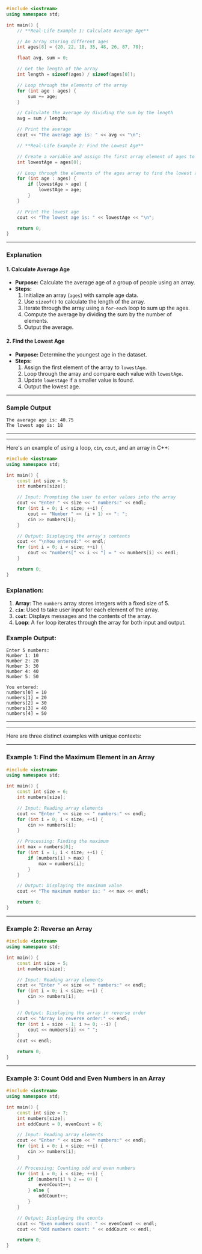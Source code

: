 ```cpp
#include <iostream>
using namespace std;

int main() {
    // **Real-Life Example 1: Calculate Average Age**

    // An array storing different ages
    int ages[8] = {20, 22, 18, 35, 48, 26, 87, 70};

    float avg, sum = 0;

    // Get the length of the array
    int length = sizeof(ages) / sizeof(ages[0]);

    // Loop through the elements of the array
    for (int age : ages) {
        sum += age;
    }

    // Calculate the average by dividing the sum by the length
    avg = sum / length;

    // Print the average
    cout << "The average age is: " << avg << "\n";

    // **Real-Life Example 2: Find the Lowest Age**

    // Create a variable and assign the first array element of ages to it
    int lowestAge = ages[0];

    // Loop through the elements of the ages array to find the lowest age
    for (int age : ages) {
        if (lowestAge > age) {
            lowestAge = age;
        }
    }

    // Print the lowest age
    cout << "The lowest age is: " << lowestAge << "\n";

    return 0;
}
```

---

### **Explanation**

#### **1. Calculate Average Age**
- **Purpose:** Calculate the average age of a group of people using an array.
- **Steps:**
  1. Initialize an array (`ages`) with sample age data.
  2. Use `sizeof()` to calculate the length of the array.
  3. Iterate through the array using a `for-each` loop to sum up the ages.
  4. Compute the average by dividing the sum by the number of elements.
  5. Output the average.

#### **2. Find the Lowest Age**
- **Purpose:** Determine the youngest age in the dataset.
- **Steps:**
  1. Assign the first element of the array to `lowestAge`.
  2. Loop through the array and compare each value with `lowestAge`.
  3. Update `lowestAge` if a smaller value is found.
  4. Output the lowest age.

---

### **Sample Output**
```
The average age is: 40.75
The lowest age is: 18
```
---
---
Here's an example of using a loop, `cin`, `cout`, and an array in C++:

```cpp
#include <iostream>
using namespace std;

int main() {
    const int size = 5;
    int numbers[size];

    // Input: Prompting the user to enter values into the array
    cout << "Enter " << size << " numbers:" << endl;
    for (int i = 0; i < size; ++i) {
        cout << "Number " << (i + 1) << ": ";
        cin >> numbers[i];
    }

    // Output: Displaying the array's contents
    cout << "\nYou entered:" << endl;
    for (int i = 0; i < size; ++i) {
        cout << "numbers[" << i << "] = " << numbers[i] << endl;
    }

    return 0;
}
```

### Explanation:
1. **Array**: The `numbers` array stores integers with a fixed size of 5.
2. **`cin`**: Used to take user input for each element of the array.
3. **`cout`**: Displays messages and the contents of the array.
4. **Loop**: A `for` loop iterates through the array for both input and output.

### Example Output:
```
Enter 5 numbers:
Number 1: 10
Number 2: 20
Number 3: 30
Number 4: 40
Number 5: 50

You entered:
numbers[0] = 10
numbers[1] = 20
numbers[2] = 30
numbers[3] = 40
numbers[4] = 50
```

---
---
Here are three distinct examples with unique contexts:

---

### Example 1: Find the Maximum Element in an Array
```cpp
#include <iostream>
using namespace std;

int main() {
    const int size = 6;
    int numbers[size];

    // Input: Reading array elements
    cout << "Enter " << size << " numbers:" << endl;
    for (int i = 0; i < size; ++i) {
        cin >> numbers[i];
    }

    // Processing: Finding the maximum
    int max = numbers[0];
    for (int i = 1; i < size; ++i) {
        if (numbers[i] > max) {
            max = numbers[i];
        }
    }

    // Output: Displaying the maximum value
    cout << "The maximum number is: " << max << endl;

    return 0;
}
```

---

### Example 2: Reverse an Array
```cpp
#include <iostream>
using namespace std;

int main() {
    const int size = 5;
    int numbers[size];

    // Input: Reading array elements
    cout << "Enter " << size << " numbers:" << endl;
    for (int i = 0; i < size; ++i) {
        cin >> numbers[i];
    }

    // Output: Displaying the array in reverse order
    cout << "Array in reverse order:" << endl;
    for (int i = size - 1; i >= 0; --i) {
        cout << numbers[i] << " ";
    }
    cout << endl;

    return 0;
}
```

---

### Example 3: Count Odd and Even Numbers in an Array
```cpp
#include <iostream>
using namespace std;

int main() {
    const int size = 7;
    int numbers[size];
    int oddCount = 0, evenCount = 0;

    // Input: Reading array elements
    cout << "Enter " << size << " numbers:" << endl;
    for (int i = 0; i < size; ++i) {
        cin >> numbers[i];
    }

    // Processing: Counting odd and even numbers
    for (int i = 0; i < size; ++i) {
        if (numbers[i] % 2 == 0) {
            evenCount++;
        } else {
            oddCount++;
        }
    }

    // Output: Displaying the counts
    cout << "Even numbers count: " << evenCount << endl;
    cout << "Odd numbers count: " << oddCount << endl;

    return 0;
}
```